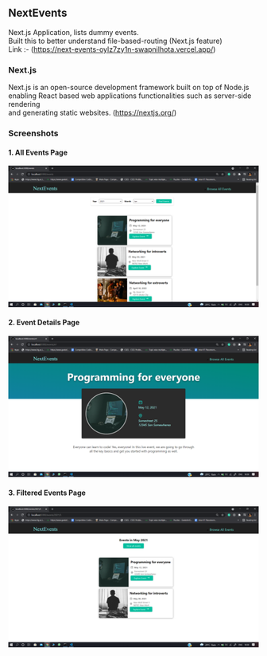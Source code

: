 ## NextEvents
Next.js Application, lists dummy events. <br/>
Built this to better understand file-based-routing (Next.js feature) <br/>
Link :- (https://next-events-oylz7zy1n-swapnilhota.vercel.app/)

### Next.js
Next.js is an open-source development framework built on top of Node.js <br/> enabling React based web applications functionalities such as server-side rendering <br/> and generating static websites.
(https://nextjs.org/)

### Screenshots

#### 1. All Events Page

<img src="/ss/allEvents.png" width="600" />

#### 2. Event Details Page

<img src="ss/eventDetail.png" width="600" />

#### 3. Filtered Events Page

<img src="ss/filteredEvents.png" width="600" />
